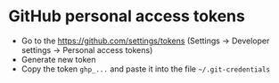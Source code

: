 GitHub personal access tokens
=============================

- Go to the https://github.com/settings/tokens (Settings -> Developer settings -> Personal access tokens)
- Generate new token
- Copy the token `ghp_...` and paste it into the file `~/.git-credentials`

